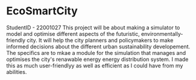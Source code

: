# EcoSmartCity
StudentID - 22001027
This project will be about making a simulator to model and optimise different aspects of the futuristic, environmentally-friendly city. It will help the city planners and policymakers to make informed decisions about the different urban sustainability developement.
The specifics are to mkae a module for the simulation that manages and optimises the city's renawable energy energy distribution system. I made this as much user-friendlyy as well as efficient as I could have from my abilities.
